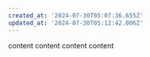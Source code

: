 ```yaml
---
created_at: '2024-07-30T05:07:36.655Z'
updated_at: '2024-07-30T05:12:42.006Z'
---
```


content
content
content
content
